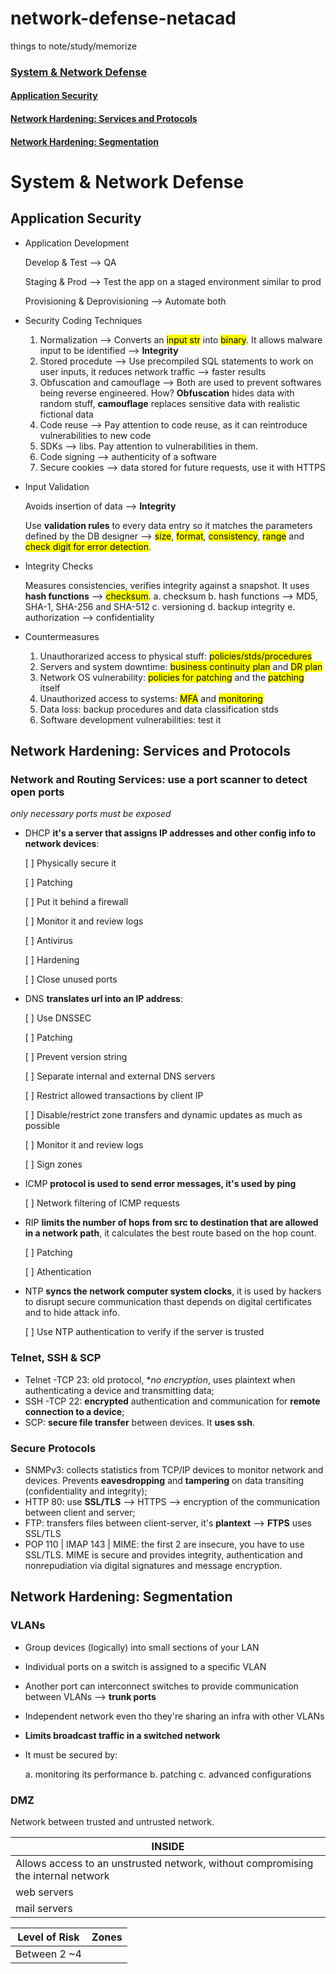 # network-defense-netacad
things to note/study/memorize

### [System & Network Defense](#system-network-defense)
#### [Application Security](#app-sec)
#### [Network Hardening: Services and Protocols](#net-hardening-services)
#### [Network Hardening: Segmentation](#net-hardening-segmentation)

<h1 id="system-network-defense">System & Network Defense</h1>

<h2 id="app-sec">Application Security</h2>

- Application Development

  Develop & Test --> QA

  Staging & Prod --> Test the app on a staged environment similar to prod

  Provisioning & Deprovisioning --> Automate both

- Security Coding Techniques
  1. Normalization --> Converts an <mark>input str</mark> into <mark>binary</mark>. It allows malware input to be identified --> **Integrity**
  2. Stored procedute --> Use precompiled SQL statements to work on user inputs, it reduces network traffic --> faster results
  3. Obfuscation and camouflage --> Both are used to prevent softwares being reverse engineered. How? **Obfuscation** hides data with random stuff, **camouflage** replaces sensitive data with realistic fictional data
  4. Code reuse --> Pay attention to code reuse, as it can reintroduce vulnerabilities to new code
  5. SDKs --> libs. Pay attention to vulnerabilities in them.
  6. Code signing --> authenticity of a software
  7. Secure cookies --> data stored for future requests, use it with HTTPS

- Input Validation

  Avoids insertion of data --> **Integrity**
  
  Use **validation rules** to every data entry so it matches the parameters defined by the DB designer --> <mark>size</mark>, <mark>format</mark>, <mark>consistency</mark>, <mark>range</mark> and <mark>check digit for error detection</mark>.

- Integrity Checks

  Measures consistencies, verifies integrity against a snapshot. It uses **hash functions** --> <mark>checksum</mark>.
  a. checksum
  b. hash functions --> MD5, SHA-1, SHA-256 and SHA-512
  c. versioning
  d. backup integrity
  e. authorization --> confidentiality

- Countermeasures
  1. Unauthorarized access to physical stuff: <mark>policies/stds/procedures</mark>
  2. Servers and system downtime: <mark>business continuity plan</mark> and <mark>DR plan</mark>
  3. Network OS vulnerability: <mark>policies for patching</mark> and the <mark>patching</mark> itself
  4. Unauthorized access to systems: <mark>MFA</mark> and <mark>monitoring</mark>
  5. Data loss: backup procedures and data classification stds
  6. Software development vulnerabilities: test it


<h2 id="net-hardening-services">Network Hardening: Services and Protocols</h2>

<h3>Network and Routing Services: use a port scanner to detect open ports</h3>

  *only necessary ports must be exposed*

- DHCP **it's a server that assigns IP addresses and other config info to network devices**:

   [ ] Physically secure it
  
   [ ] Patching
  
   [ ] Put it behind a firewall
  
   [ ] Monitor it and review logs
  
   [ ] Antivirus
  
   [ ] Hardening
  
   [ ] Close unused ports

- DNS **translates url into an IP address**:

  [ ] Use DNSSEC

  [ ] Patching

  [ ] Prevent version string

  [ ] Separate internal and external DNS servers

  [ ] Restrict allowed transactions by client IP

  [ ] Disable/restrict zone transfers and dynamic updates as much as possible

  [ ] Monitor it and review logs

  [ ] Sign zones

- ICMP **protocol is used to send error messages, it's used by ping**

  [ ] Network filtering of ICMP requests

- RIP **limits the number of hops from src to destination that are allowed in a network path**, it calculates the best route based on the hop count.

  [ ] Patching

  [ ] Athentication

- NTP **syncs the network computer system clocks**, it is used by hackers to disrupt secure communication thast depends on digital certificates and to hide attack info.

  [ ] Use NTP authentication to verify if the server is trusted


<h3>Telnet, SSH & SCP</h3>

- Telnet -TCP 23: old protocol, **no encryption*, uses plaintext when authenticating a device and transmitting data;
- SSH -TCP 22: **encrypted** authentication and communication for **remote connection to a device**;
- SCP: **secure file transfer** between devices. It **uses ssh**.

<h3>Secure Protocols</h3>

- SNMPv3: collects statistics from TCP/IP devices to monitor network and devices. Prevents **eavesdropping** and **tampering** on data transiting (confidentiality and integrity);
- HTTP 80: use **SSL/TLS** --> HTTPS --> encryption of the communication between client and server;
- FTP: transfers files between client-server, it's **plantext** --> **FTPS** uses SSL/TLS
- POP 110 | IMAP 143 | MIME: the first 2 are insecure, you have to use SSL/TLS. MIME is secure and provides integrity, authentication and nonrepudiation via digital signatures and message encryption.

<h2 id="net-hardening-segmentation">Network Hardening: Segmentation</h2>

<h3>VLANs</h3>

- Group devices (logically) into small sections of your LAN
- Individual ports on a switch is assigned to a specific VLAN
- Another port can interconnect switches to provide communication between VLANs --> **trunk ports**
- Independent network even tho they're sharing an infra with other VLANs
- **Limits broadcast traffic in a switched network**
- It must be secured by:

  a. monitoring its performance
  b. patching
  c. advanced configurations

<h3>DMZ</h3>
Network between trusted and untrusted network.

| INSIDE | 
| ------------- |
| Allows access to an unstrusted network, without compromising the internal network | 
| web servers | 
| mail servers |

| Level of Risk | Zones |
| --- | --- |
| Between 2 ~4 | | 




  


